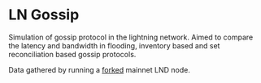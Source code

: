 # LN Gossip
Simulation of gossip protocol in the lightning network. Aimed to compare the latency and bandwidth in flooding, inventory based and set reconciliation based gossip protocols. 

Data gathered by running a [forked](https://github.com/carlaKC/lnd/tree/carla-tracklightningmessages) mainnet LND node. 
